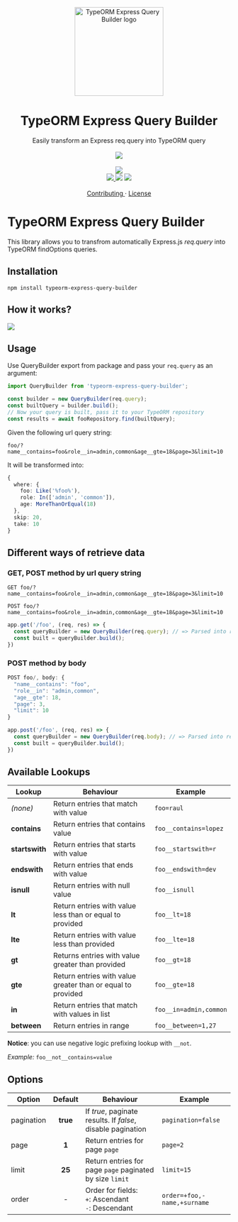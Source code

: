 <p align="center">
  <img src="https://raw.githubusercontent.com/rjlopezdev/typeorm-express-query-builder/master/logo.jpg" alt="TypeORM Express Query Builder logo" width="200" height="200">
</p>

<h1 align="center"> TypeORM Express Query Builder </h1>

<p align="center">
  Easily transform an Express req.query into TypeORM query
  <br>
  <br>
  <img src="https://circleci.com/gh/rjlopezdev/typeorm-express-query-builder/tree/master.svg?style=svg">
  <br>
  <br>
  <img src="https://img.shields.io/badge/maintainer-rjlopezdev-orange.svg?link=https://github.com/rjlopezdev">
  <br>
  <a href="https://codecov.io/gh/rjlopezdev/typeorm-express-query-builder">
  <img src="https://codecov.io/gh/rjlopezdev/typeorm-express-query-builder/branch/master/graph/badge.svg" />
  </a>
  <img src="https://badge.fury.io/js/typeorm-express-query-builder.svg">
  <img src="https://img.shields.io/badge/license-MIT-green.svg">
  <br>
  <br>
  <a href="CONTRIBUTING.md"> Contributing </a>
  ·
  <a href="LICENSE"> License </a>
</p>

# TypeORM Express Query Builder
This library allows you to transfrom automatically Express.js _req.query_ into TypeORM findOptions queries.

## Installation

`npm install typeorm-express-query-builder`


## How it works?

![](https://raw.githubusercontent.com/rjlopezdev/typeorm-express-query-builder/master/typeorm-express-pipeline.png)


## Usage

Use QueryBuilder export from package and pass your `req.query` as an argument:

```typescript
import QueryBuilder from 'typeorm-express-query-builder';

const builder = new QueryBuilder(req.query);
const builtQuery = builder.build();
// Now your query is built, pass it to your TypeORM repository
const results = await fooRepository.find(builtQuery);
```

Given the following url query string:

`foo/?name__contains=foo&role__in=admin,common&age__gte=18&page=3&limit=10`

It will be transformed into:

```typescript
{
  where: {
    foo: Like('%foo%'),
    role: In(['admin', 'common']),
    age: MoreThanOrEqual(18)
  },
  skip: 20,
  take: 10
}
```

## Different ways of retrieve data

### GET, POST method by url query string

`GET foo/?name__contains=foo&role__in=admin,common&age__gte=18&page=3&limit=10`

`POST foo/?name__contains=foo&role__in=admin,common&age__gte=18&page=3&limit=10`
```javascript
app.get('/foo', (req, res) => {
  const queryBuilder = new QueryBuilder(req.query); // => Parsed into req.query
  const built = queryBuilder.build();
})
```

### POST method by body

```javascript
POST foo/, body: {
  "name__contains": "foo",
  "role__in": "admin,common",
  "age__gte": 18,
  "page": 3,
  "limit": 10
}
```

```javascript
app.post('/foo', (req, res) => {
  const queryBuilder = new QueryBuilder(req.body); // => Parsed into req.body
  const built = queryBuilder.build();
})
```

## Available Lookups

| Lookup | Behaviour | Example |
| --- | --- | --- |
_(none)_ | Return entries that match with value | `foo=raul`
__contains__ | Return entries that contains value | `foo__contains=lopez`
__startswith__ | Return entries that starts with value | `foo__startswith=r`
__endswith__ | Return entries that ends with value | `foo__endswith=dev`
__isnull__ | Return entries with null value | `foo__isnull`
__lt__ | Return entries with value less than or equal to provided | `foo__lt=18`
__lte__ | Return entries with value less than provided | `foo__lte=18`
__gt__ | Returns entries with value greater than provided | `foo__gt=18`
__gte__ | Return entries with value greater than or equal to provided | `foo__gte=18`
__in__ | Return entries that match with values in list | `foo__in=admin,common`
__between__ | Return entries in range | `foo__between=1,27`

**Notice**: you can use negative logic prefixing lookup with `__not`.

*Example:*
`foo__not__contains=value`

## Options

| Option | Default | Behaviour | Example |
| --- | :---: | --- | --- |
pagination | __true__ | If _true_, paginate results. If _false_, disable pagination | `pagination=false`
page | __1__ | Return entries for page `page` | `page=2`
limit | __25__ | Return entries for page `page` paginated by size `limit` | `limit=15`
order | - | Order for fields:<br>`+`: Ascendant <br> `-`: Descendant | `order=+foo,-name,+surname`

